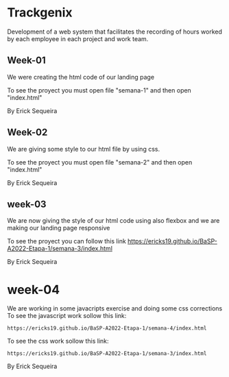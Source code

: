 # Trackgenix
Development of a web system that facilitates the recording of hours worked by each employee in each project and work team.
## Week-01 
We were creating the html code of our landing page

To see the proyect you must open file "semana-1" and then open "index.html"
  
By Erick Sequeira
## Week-02
We are giving some style to our html file by using css.

To see the proyect you must open file "semana-2" and then open "index.html"

By Erick Sequeira
## week-03
We are now giving the style of our html code using also flexbox and we are making our landing page responsive

To see the proyect you can follow this link https://ericks19.github.io/BaSP-A2022-Etapa-1/semana-3/index.html

By Erick Sequeira
# week-04 
We are working in some javacripts exercise and doing some css corrections
To see the javascript work sollow this link:
```
https://ericks19.github.io/BaSP-A2022-Etapa-1/semana-4/index.html
```
To see the css work sollow this link: 
```
https://ericks19.github.io/BaSP-A2022-Etapa-1/semana-3/index.html
```
By Erick Sequeira